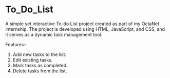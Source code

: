 # To_Do_List

A simple yet interactive To-do List project created as part of my OctaNet internship. The project is developed using HTML, JavaScript, and CSS, and it serves as a dynamic task management tool.

Features:-

   1. Add new tasks to the list.
   2. Edit existing tasks.
   3. Mark tasks as completed.
   4. Delete tasks from the list.
